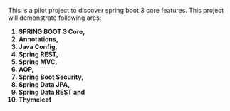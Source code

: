 This is a pilot project to discover spring boot 3 core features. This project will demonstrate following ares:  
<b><ol>
<li> SPRING BOOT 3 Core, 
<li> Annotations, 
<li> Java Config, 
<li> Spring REST, 
<li> Spring MVC, 
<li> AOP, 
<li> Spring Boot Security, 
<li> Spring Data JPA, 
<li> Spring Data REST and 
<li> Thymeleaf
</ol></b>
